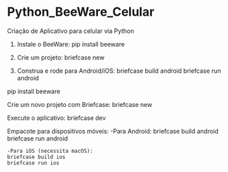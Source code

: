 # Python_BeeWare_Celular
Criação de Aplicativo para celular via Python


1. Instale o BeeWare:
pip install beeware

2. Crie um projeto:
briefcase new

3. Construa e rode para Android/iOS:
briefcase build android
briefcase run android

pip install beeware

Crie um novo projeto com Briefcase:
briefcase new


Execute o aplicativo:
briefcase dev

Empacote para dispositivos móveis:
    -Para Android:
    briefcase build android
    briefcase run android

    -Para iOS (necessita macOS):
    briefcase build ios
    briefcase run ios




